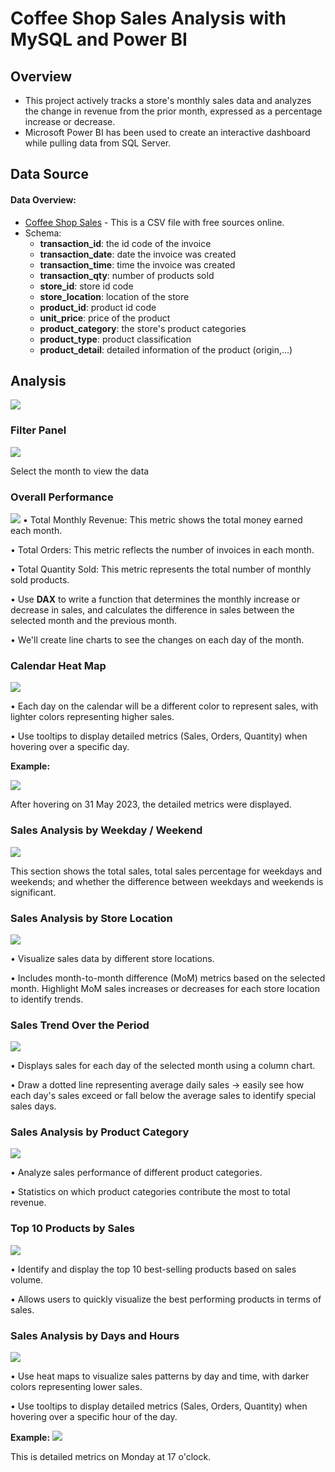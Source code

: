 # **Coffee Shop Sales Analysis with MySQL and Power BI**

## **Overview**
- This project actively tracks a store's monthly sales data and analyzes the change in revenue from the prior month, expressed as a percentage increase or decrease. 
- Microsoft Power BI has been used to create an interactive dashboard while pulling data from SQL Server.

## **Data Source**
#### Data Overview:
- [Coffee Shop Sales](https://docs.google.com/spreadsheets/d/19KgEh7QVbczZhUhIc2ulb9Y1LWNc2NGE/edit?usp=drive_link) - This is a CSV file with free sources online.
- Schema:
  - **transaction_id**: the id code of the invoice
  - **transaction_date**: date the invoice was created
  - **transaction_time**: time the invoice was created
  - **transaction_qty**: number of products sold
  - **store_id**: store id code
  - **store_location**: location of the store
  - **product_id**: product id code
  - **unit_price**: price of the product
  - **product_category**: the store's product categories
  - **product_type**: product classification
  - **product_detail**: detailed information of the product (origin,...)

## **Analysis**
![](/Dashboard%20Screenshot%20&%20Feature/dashboard.jpg)

### **Filter Panel**
![](/Dashboard%20Screenshot%20&%20Feature/filter%20panel.jpg)

Select the month to view the data

### **Overall Performance**
![](/Dashboard%20Screenshot%20&%20Feature/overall%20performance.jpg)
• Total Monthly Revenue: This metric shows the total money earned each month.

• Total Orders: This metric reflects the number of invoices in each month.

• Total Quantity Sold: This metric represents the total number of monthly sold products.

• Use **DAX** to write a function that determines the monthly increase or decrease in sales, and calculates the difference in sales between the selected month and the previous month.

• We'll create line charts to see the changes on each day of the month.

### **Calendar Heat Map**
![](/Dashboard%20Screenshot%20&%20Feature/calendar%20heat%20map.jpg)

• Each day on the calendar will be a different color to represent sales, with lighter colors representing higher sales.

• Use tooltips to display detailed metrics (Sales, Orders, Quantity) when hovering over a specific day.

**Example:**

![](/Dashboard%20Screenshot%20&%20Feature/tooltip1.jpg)

After hovering on 31 May 2023, the detailed metrics were displayed.

### **Sales Analysis by Weekday / Weekend**
![](/Dashboard%20Screenshot%20&%20Feature/weekend%20weekday%20sale.jpg)

This section shows the total sales, total sales percentage for weekdays and weekends; and whether the difference between weekdays and weekends is significant.

### **Sales Analysis by Store Location**
![](/Dashboard%20Screenshot%20&%20Feature/store%20location%20sale.jpg)

• Visualize sales data by different store locations.

• Includes month-to-month difference (MoM) metrics based on the selected month. Highlight MoM sales increases or decreases for each store location to identify trends.

### **Sales Trend Over the Period**
![](/Dashboard%20Screenshot%20&%20Feature/sale%20trend.jpg)

• Displays sales for each day of the selected month using a column chart.

• Draw a dotted line representing average daily sales -> easily see how each day's sales exceed or fall below the average sales to identify special sales days.

### **Sales Analysis by Product Category**
![](/Dashboard%20Screenshot%20&%20Feature/product%20category%20sale.jpg)

• Analyze sales performance of different product categories.

• Statistics on which product categories contribute the most to total revenue.

### **Top 10 Products by Sales**
![](/Dashboard%20Screenshot%20&%20Feature/top%2010%20sales.jpg)

• Identify and display the top 10 best-selling products based on sales volume.

• Allows users to quickly visualize the best performing products in terms of sales.

### **Sales Analysis by Days and Hours**
![](/Dashboard%20Screenshot%20&%20Feature/day%20and%20hour%20sale.jpg)

• Use heat maps to visualize sales patterns by day and time, with darker colors representing lower sales.

• Use tooltips to display detailed metrics (Sales, Orders, Quantity) when hovering over a specific hour of the day.

**Example:**
![](/Dashboard%20Screenshot%20&%20Feature/tooltip2.jpg)

This is detailed metrics on Monday at 17 o'clock.
